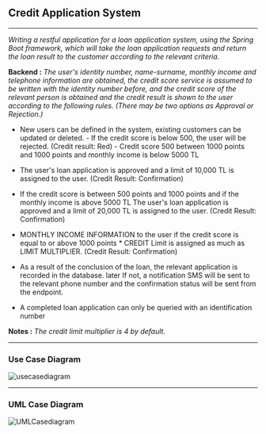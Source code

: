 ## Credit Application System
---
*Writing a restful application for a loan application system, using the Spring Boot framework, which will take the loan application requests and return the loan result to the customer according to the relevant criteria.*

**Backend :** *The user's identity number, name-surname, monthly income and telephone information are obtained, the credit score service is assumed to be written with the identity number before, and the credit score of the relevant person is obtained and the credit result is shown to the user according to the following rules.
(There may be two options as Approval or Rejection.)*


- New users can be defined in the system, existing customers can be updated or deleted. -
If the credit score is below 500, the user will be rejected. (Credit result: Red) - Credit score 500
between 1000 points and 1000 points and monthly income is below 5000 TL

- The user's loan application is approved and a limit of 10,000 TL is assigned to the user. (Credit Result: Confirmation)

- If the credit score is between 500 points and 1000 points and if the monthly income is above 5000 TL
The user's loan application is approved and a limit of 20,000 TL is assigned to the user. (Credit Result: Confirmation)

- MONTHLY INCOME INFORMATION to the user if the credit score is equal to or above 1000 points * CREDIT
Limit is assigned as much as LIMIT MULTIPLIER. (Credit Result: Confirmation)

- As a result of the conclusion of the loan, the relevant application is recorded in the database. later If not, a notification SMS will be sent to the relevant phone number and the confirmation status will be sent from the endpoint.

- A completed loan application can only be queried with an identification number

**Notes :** *The credit limit multiplier is 4 by default.*

---
### Use Case Diagram
![usecasediagram](https://user-images.githubusercontent.com/94866363/184557284-5cfb1d51-1df5-439c-9d64-fedce90c4ab9.png)

---
### UML Case Diagram
![UMLCasediagram](https://user-images.githubusercontent.com/94866363/184608876-b34b503b-6010-4c79-89e9-778f314a3014.png)
